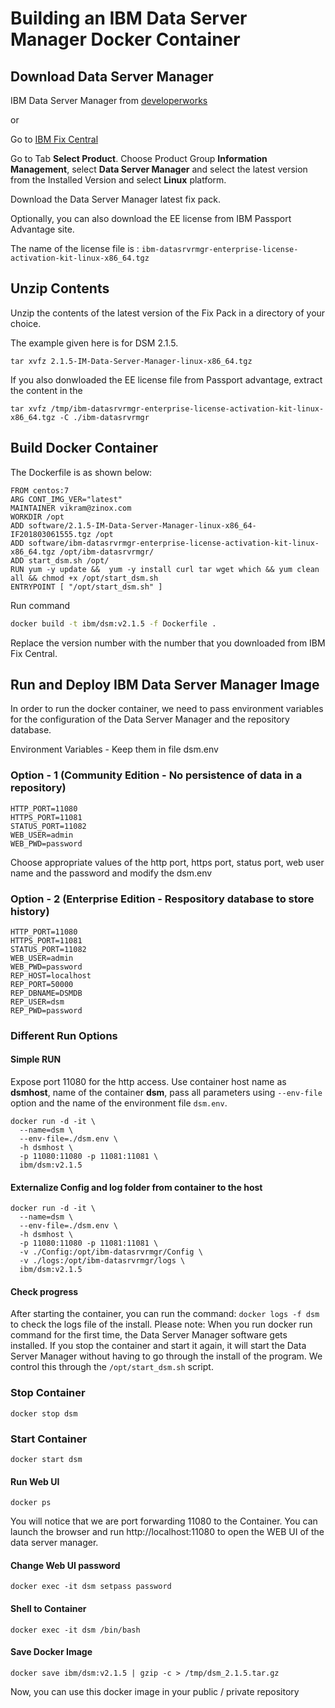 # Building an IBM Data Server Manager Docker Container

## Download Data Server Manager

IBM Data Server Manager from [developerworks](http://www.ibm.com/developerworks/downloads/im/dsm/)

or

Go to [IBM Fix Central](https://www-945.ibm.com/support/fixcentral/?productGroup0=ibm/fcpower)

Go to Tab **Select Product**. Choose Product Group **Information Management**, select **Data Server Manager** and select the latest version from the Installed Version and select **Linux** platform.

Download the Data Server Manager latest fix pack.

Optionally, you can also download the EE license from IBM Passport Advantage site.

The name of the license file is : `ibm-datasrvrmgr-enterprise-license-activation-kit-linux-x86_64.tgz`

## Unzip Contents
Unzip the contents of the latest version of the Fix Pack in a directory of your choice.

The example given here is for DSM 2.1.5.
```
tar xvfz 2.1.5-IM-Data-Server-Manager-linux-x86_64.tgz
```
If you also donwloaded the EE license file from Passport advantage, extract the content in the

`tar xvfz /tmp/ibm-datasrvrmgr-enterprise-license-activation-kit-linux-x86_64.tgz -C ./ibm-datasrvrmgr`

## Build Docker Container
The Dockerfile is as shown below:

```
FROM centos:7
ARG CONT_IMG_VER="latest"
MAINTAINER vikram@zinox.com
WORKDIR /opt
ADD software/2.1.5-IM-Data-Server-Manager-linux-x86_64-IF201803061555.tgz /opt
ADD software/ibm-datasrvrmgr-enterprise-license-activation-kit-linux-x86_64.tgz /opt/ibm-datasrvrmgr/
ADD start_dsm.sh /opt/
RUN yum -y update &&  yum -y install curl tar wget which && yum clean all && chmod +x /opt/start_dsm.sh
ENTRYPOINT [ "/opt/start_dsm.sh" ]
```

Run command
```Bash
docker build -t ibm/dsm:v2.1.5 -f Dockerfile .
```
Replace the version number with the number that you downloaded from IBM Fix Central.

## Run and Deploy IBM Data Server Manager Image

In order to run the docker container, we need to pass environment variables for the configuration of the Data Server Manager and the repository database.

Environment Variables - Keep them in file dsm.env

### Option - 1 (Community Edition - No persistence of data in a repository)

```
HTTP_PORT=11080
HTTPS_PORT=11081
STATUS_PORT=11082
WEB_USER=admin
WEB_PWD=password
```
Choose appropriate values of the http port, https port, status port, web user name and the password and modify the dsm.env

### Option - 2 (Enterprise Edition - Respository database to store history)
```
HTTP_PORT=11080
HTTPS_PORT=11081
STATUS_PORT=11082
WEB_USER=admin
WEB_PWD=password
REP_HOST=localhost
REP_PORT=50000
REP_DBNAME=DSMDB
REP_USER=dsm
REP_PWD=password
```
### Different Run Options

#### Simple RUN

Expose port 11080 for the http access. Use container host name as **dsmhost**, name of the container **dsm**, pass all parameters using `--env-file` option and the name of the environment file `dsm.env`.
```
docker run -d -it \
  --name=dsm \
  --env-file=./dsm.env \
  -h dsmhost \
  -p 11080:11080 -p 11081:11081 \
  ibm/dsm:v2.1.5
```
#### Externalize Config and log folder from container to the host

```
docker run -d -it \
  --name=dsm \
  --env-file=./dsm.env \
  -h dsmhost \
  -p 11080:11080 -p 11081:11081 \
  -v ./Config:/opt/ibm-datasrvrmgr/Config \
  -v ./logs:/opt/ibm-datasrvrmgr/logs \
  ibm/dsm:v2.1.5
```

#### Check progress

After starting the container, you can run the command: `docker logs -f dsm` to check the logs file of the install. Please note: When you run docker run command for the first time, the Data Server Manager software gets installed. If you stop the container and start it again, it will start the Data Server Manager without having to go through the install of the program. We control this through the `/opt/start_dsm.sh` script.

### Stop Container

```
docker stop dsm
```

### Start Container
```
docker start dsm
```

#### Run Web UI

```
docker ps
```

You will notice that we are port forwarding 11080 to the Container. You can launch the browser and run http://localhost:11080 to open the WEB UI of the data server manager.

#### Change Web UI password

```
docker exec -it dsm setpass password
```

#### Shell to Container

```
docker exec -it dsm /bin/bash
```

#### Save Docker Image

```
docker save ibm/dsm:v2.1.5 | gzip -c > /tmp/dsm_2.1.5.tar.gz
```

Now, you can use this docker image in your public / private repository
